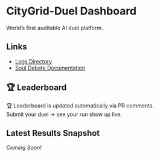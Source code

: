 # CityGrid-Duel Dashboard

World’s first auditable AI duel platform.

## Links

- [Logs Directory](../logs/)
- [Soul Debate Documentation](../docs/soul_debate/README.md)

## 🏆 Leaderboard

🏆 Leaderboard is updated automatically via PR comments.  
Submit your duel → see your run show up live.

## Latest Results Snapshot

*Coming Soon!*